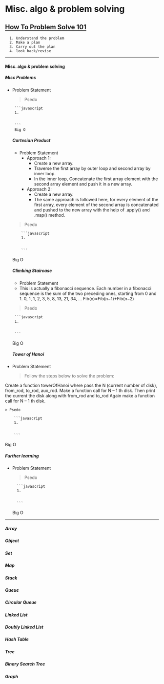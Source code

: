# Misc. algo & problem solving
## [How To Problem Solve 101](https://www.freecodecamp.org/news/how-to-solve-coding-problems/)

      1. Understand the problem
      2. Make a plan
      3. Carry out the plan
      4. look back/revise
   ---

 #### Misc. algo & problem solving
   
   ##### Misc Problems
   
 - Problem Statement
    
    
    > Psedo
    
        ```javascript
        1.
        
        
        ```
        Big O

   ##### Cartesian Product
      - Problem Statement
         - Approach 1:
            - Create a new array.
            - Traverse the first array by outer loop and second array by inner loop.
            - In the inner loop, Concatenate the first array element with the second array element and push it in a new array.
        - Approach 2:
          - Create a new array.
          - The same approach is followed here, for every element of the first array, every element of the second array is concatenated and pushed to the new array with the help of .apply() and .map() method.
     > Psedo

           ```javascript
           1.


           ```
      Big O


   ##### Climbing Staircase
   - Problem Statement
   - This is actually a fibonacci sequence. Each number in a fibonacci sequence is the sum of the two preceding ones, starting from 0 and 1.
   0, 1, 1, 2, 3, 5, 8, 13, 21, 34, ...
   Fib(n)=Fib(n−1)+Fib(n−2)

    
    > Psedo
    
        ```javascript
        1.
        
        
        ```
   Big O


   ##### Tower of Hanoi
- Problem Statement
    >Follow the steps below to solve the problem:

Create a function towerOfHanoi where pass the N (current number of disk), from_rod, to_rod, aux_rod.
Make a function call for N – 1 th disk.
Then print the current the disk along with from_rod and to_rod
Again make a function call for N – 1 th disk.
    
    > Psedo
    
        ```javascript
        1.
        
        
        ```
   Big O


   ##### Further learning
- Problem Statement
    
    
    > Psedo
    
        ```javascript
        1.
        
        
        ```
   Big O

---

   ##### Array

   ##### Object

   ##### Set

   ##### Map

   ##### Stack

   ##### Queue

   ##### Circular Queue

   ##### Linked List

   ##### Doubly Linked List

   ##### Hash Table

   ##### Tree

   ##### Binary Search Tree

   ##### Graph
